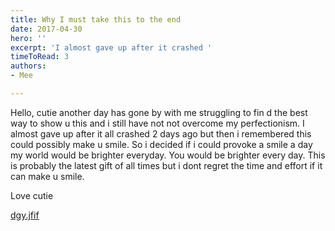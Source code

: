 ```yaml
---
title: Why I must take this to the end
date: 2017-04-30
hero: ''
excerpt: 'I almost gave up after it crashed '
timeToRead: 3
authors:
- Mee

---
```

Hello, cutie another day has gone by with me struggling to fin d the best way to show u this and i still have not not overcome my perfectionism.  I almost gave up after it all crashed 2 days ago but then i remembered this could possibly make u smile. So i decided if i could provoke a smile a day my world would be brighter everyday. You would be brighter every day. This is probably the latest gift of all times but i dont regret the time and effort if it can make u smile.

Love cutie

[dgy.jfif](/images/dgy.jfif "dgy.jfif")